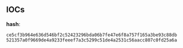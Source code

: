 
## IOCs

__hash__:

```text
ce5cf3b964e636d546bf2c52423296bda06b7fe47e6f8a757f165a3be93c88db
521357a0f9669de4a9233feeef7a3c5299c51de4a2531c56aacc807c0fd25a6a
```